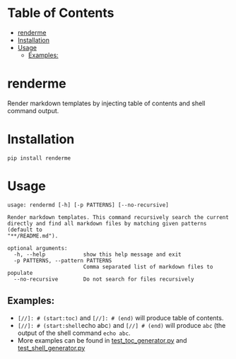 
[//]: # (start:toc)
Table of Contents
=================
- [renderme](#renderme)
- [Installation](#installation)
- [Usage](#usage)
    - [Examples:](#examples)

[//]: # (end)

# renderme

Render markdown templates by injecting table of contents and shell command output.

# Installation

`pip install renderme`

# Usage
[//]: # (start:shell`python -m rendermd.command_line --help`)
```
usage: rendermd [-h] [-p PATTERNS] [--no-recursive]

Render markdown templates. This command recursively search the current
directly and find all markdown files by matching given patterns (default to
"**/README.md").

optional arguments:
  -h, --help            show this help message and exit
  -p PATTERNS, --pattern PATTERNS
                        Comma separated list of markdown files to populate
  --no-recursive        Do not search for files recursively
```

[//]: # (end)



## Examples:

- `[//]: # (start:toc)` and `[//]: # (end)` will produce table of contents.
- `[//]: # (start:shell`echo abc`)` and `[//] # (end)` will produce `abc` (the output of the shell command `echo abc`.
- More examples can be found in [test_toc_generator.py](./tests/test_toc_generator.py) and [test_shell_generator.py](./tests/test_shell_generator.py)
